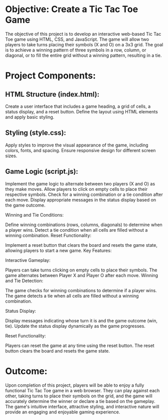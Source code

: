 <h1>Objective: Create a Tic Tac Toe Game</h1>

The objective of this project is to develop an interactive web-based Tic Tac Toe game using HTML, CSS, and JavaScript. The game will allow two players to take turns placing their symbols (X and O) on a 3x3 grid. The goal is to achieve a winning pattern of three symbols in a row, column, or diagonal, or to fill the entire grid without a winning pattern, resulting in a tie.

<h1>Project Components:</h1>

<h2>HTML Structure (index.html):</h2>

Create a user interface that includes a game heading, a grid of cells, a status display, and a reset button.
Define the layout using HTML elements and apply basic styling.


<h2>Styling (style.css):</h2>

Apply styles to improve the visual appearance of the game, including colors, fonts, and spacing.
Ensure responsive design for different screen sizes.


<h2>Game Logic (script.js):</h2>

Implement the game logic to alternate between two players (X and O) as they make moves.
Allow players to click on empty cells to place their respective symbols.
Check for a winning combination or a tie condition after each move.
Display appropriate messages in the status display based on the game outcome.

Winning and Tie Conditions:

Define winning combinations (rows, columns, diagonals) to determine when a player wins.
Detect a tie condition when all cells are filled without a winning combination.
Reset Functionality:

Implement a reset button that clears the board and resets the game state, allowing players to start a new game.
Key Features:

Interactive Gameplay:

Players can take turns clicking on empty cells to place their symbols.
The game alternates between Player X and Player O after each move.
Winning and Tie Detection:

The game checks for winning combinations to determine if a player wins.
The game detects a tie when all cells are filled without a winning combination.

Status Display:

Display messages indicating whose turn it is and the game outcome (win, tie).
Update the status display dynamically as the game progresses.

Reset Functionality:

Players can reset the game at any time using the reset button.
The reset button clears the board and resets the game state.


<h1>Outcome:</h1>

Upon completion of this project, players will be able to enjoy a fully functional Tic Tac Toe game in a web browser. They can play against each other, taking turns to place their symbols on the grid, and the game will accurately determine the winner or declare a tie based on the gameplay. The game's intuitive interface, attractive styling, and interactive nature will provide an engaging and enjoyable gaming experience.
